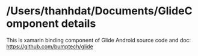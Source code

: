 # /Users/thanhdat/Documents/GlideComponent details
This is xamarin binding component of Glide
Android source code and doc: https://github.com/bumptech/glide